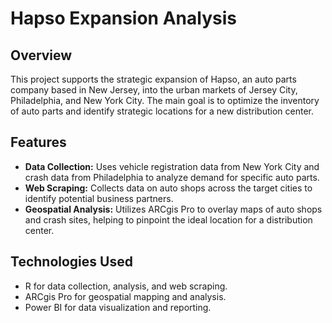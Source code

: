 # Hapso Expansion Analysis

## Overview
This project supports the strategic expansion of Hapso, an auto parts company based in New Jersey, into the urban markets of Jersey City, Philadelphia, and New York City. The main goal is to optimize the inventory of auto parts and identify strategic locations for a new distribution center.

## Features
- **Data Collection:** Uses vehicle registration data from New York City and crash data from Philadelphia to analyze demand for specific auto parts.
- **Web Scraping:** Collects data on auto shops across the target cities to identify potential business partners.
- **Geospatial Analysis:** Utilizes ARCgis Pro to overlay maps of auto shops and crash sites, helping to pinpoint the ideal location for a distribution center.

## Technologies Used
- R for data collection, analysis, and web scraping.
- ARCgis Pro for geospatial mapping and analysis.
- Power BI for data visualization and reporting.

